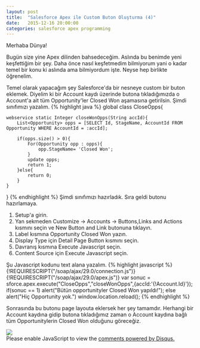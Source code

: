 ```yaml
---
layout: post
title:  "Salesforce Apex ile Custom Buton Oluşturma (4)"
date:   2015-12-16 20:00:00
categories: salesforce apex programming
---
```


Merhaba Dünya!

Bugün size yine Apex dilinden bahsedeceğim. Aslında bu benimde yeni keşfettiğim bir şey. Daha önce nasıl keşfetmedim bilmiyorum yani o kadar temel bir konu ki aslında ama bilmiyordum işte. Neyse hep birlikte öğrenelim.

Temel olarak yapacağım şey Salesforce'da bir nesneye custom bir buton eklemek. Diyelim ki bir Account kaydı üzerinde butona tıkladığımızda o Account'a ait tüm Opportunity'ler Closed Won aşamasına getirilsin. Şimdi sınıfımızı yazalım.
{% highlight java %}
global class CloseOpps{
    
    webservice static Integer closeWonOpps(String accId){
        List<Opportunity> opps = [SELECT Id, StageName, AccountId FROM Opportunity WHERE AccountId = :accId];

        if(opps.size() > 0){
            For(Opportunity opp : opps){
                opp.StageName= 'Closed Won';
            }
            update opps;
            return 1;
        }else{
            return 0;
        }
    }
}
{% endhighlight %}
Şimdi sınıfımızı hazırladık. Sıra geldi butonu hazırlamaya.

1. Setup'a girin.
2. Yan sekmeden Customize -> Accounts -> Buttons,Links and Actions kısmını seçin ve New Button and Link butonuna tıklayın.
3. Label kısmına Opportunity Closed Won yazın.
4. Display Type için Detail Page Button kısmını seçin.
5. Davranış kısmına Execute Javascript seçin.
6. Content Source için Execute Javascript seçin.

Şu Javascript kodunu text alana yazalım.
{% highlight javascript %}
{!REQUIRESCRIPT("/soap/ajax/29.0/connection.js")}
{!REQUIRESCRIPT("/soap/ajax/29.0/apex.js")}
var sonuc = sforce.apex.execute("CloseOpps","closeWonOpps",{accId:'{!Account.Id}'});
if(sonuc == 1) alert("Bütün opportunityler Closed Won yapıldı!");
else alert("Hiç Opportunity yok.")
window.location.reload();
{% endhighlight %}

Sonrasında bu butonu page layouta eklersek her şey tamamdır. Herhangi bir Account kaydına gidip butona tıkladığımız zaman o Account kaydına bağlı tüm Opportunitylerin Closed Won olduğunu göreceğiz.

<img src="http://ztugcesirin.com/assets/sfss1.PNG"/>

<div id="disqus_thread"></div>
<script>
    /**
     *  RECOMMENDED CONFIGURATION VARIABLES: EDIT AND UNCOMMENT THE SECTION BELOW TO INSERT DYNAMIC VALUES FROM YOUR PLATFORM OR CMS.
     *  LEARN WHY DEFINING THESE VARIABLES IS IMPORTANT: https://disqus.com/admin/universalcode/#configuration-variables
     */
    /*
    var disqus_config = function () {
        this.page.url = PAGE_URL;  // Replace PAGE_URL with your page's canonical URL variable
        this.page.identifier = PAGE_IDENTIFIER; // Replace PAGE_IDENTIFIER with your page's unique identifier variable
    };
    */
    (function() {  // DON'T EDIT BELOW THIS LINE
        var d = document, s = d.createElement('script');

        s.src = '//ztugcesirincom.disqus.com/embed.js';

        s.setAttribute('data-timestamp', +new Date());
        (d.head || d.body).appendChild(s);
    })();
</script>
<noscript>Please enable JavaScript to view the <a href="https://disqus.com/?ref_noscript" rel="nofollow">comments powered by Disqus.</a></noscript>
